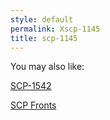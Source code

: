 ```yaml
---
style: default
permalink: Xscp-1145
title: scp-1145
---
```

You may also like:

[SCP-1542](http://scp-wiki.net/scp-1542)

[SCP Fronts](http://scp-wiki.net/scp-fronts)
